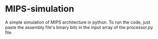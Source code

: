 # MIPS-simulation
A simple simulation of MIPS architecture in python.
To run the code, just paste the assembly file's binary bits in the input array of the processor.py file.
